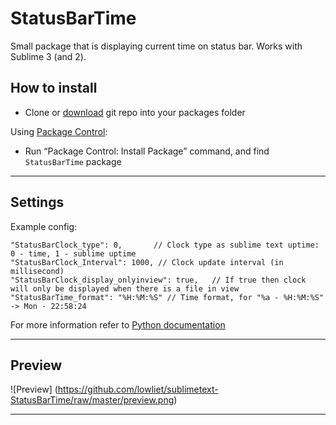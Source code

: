 StatusBarTime
=========================

Small package that is displaying current time on status bar.
Works with Sublime 3 (and 2).

## How to install

 - Clone or [download](https://github.com/lowliet/sublimetext-StatusBarTime/archive/master.zip) git repo into your packages folder

Using [Package Control](http://wbond.net/sublime_packages/package_control):

 - Run “Package Control: Install Package” command, and find `StatusBarTime` package

--------------

## Settings

Example config:

    "StatusBarClock_type": 0,    	// Clock type as sublime text uptime: 0 - time, 1 - sublime uptime
    "StatusBarClock_Interval": 1000, // Clock update interval (in millisecond)
    "StatusBarClock_display_onlyinview": true,   // If true then clock will only be displayed when there is a file in view
    "StatusBarTime_format": "%H:%M:%S" // Time format, for "%a - %H:%M:%S" -> Mon - 22:58:24

For more information refer to [Python documentation](http://docs.python.org/2/library/time.html#time.strftime)

--------------

## Preview

![Preview] (https://github.com/lowliet/sublimetext-StatusBarTime/raw/master/preview.png)

--------------
